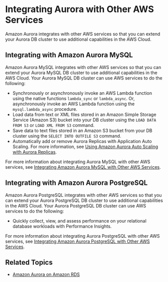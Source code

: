 # Integrating Aurora with Other AWS Services<a name="Aurora.Integrating"></a>

Amazon Aurora integrates with other AWS services so that you can extend your Aurora DB cluster to use additional capabilities in the AWS Cloud\. 

## Integrating with Amazon Aurora MySQL<a name="Aurora.Integrating.AuroraMySQL"></a>

Amazon Aurora MySQL integrates with other AWS services so that you can extend your Aurora MySQL DB cluster to use additional capabilities in the AWS Cloud\. Your Aurora MySQL DB cluster can use AWS services to do the following:
+ Synchronously or asynchronously invoke an AWS Lambda function using the native functions `lambda_sync` or `lambda_async`\. Or, asynchronously invoke an AWS Lambda function using the `mysql.lambda_async` procedure\.
+ Load data from text or XML files stored in an Amazon Simple Storage Service \(Amazon S3\) bucket into your DB cluster using the `LOAD DATA FROM S3` or `LOAD XML FROM S3` command\.
+ Save data to text files stored in an Amazon S3 bucket from your DB cluster using the `SELECT INTO OUTFILE S3` command\.
+ Automatically add or remove Aurora Replicas with Application Auto Scaling\. For more information, see [Using Amazon Aurora Auto Scaling with Aurora Replicas](Aurora.Integrating.AutoScaling.md)\.

For more information about integrating Aurora MySQL with other AWS services, see [Integrating Amazon Aurora MySQL with Other AWS Services](AuroraMySQL.Integrating.md)\.

## Integrating with Amazon Aurora PostgreSQL<a name="Aurora.Integrating.AuroraPostgreSQL"></a>

Amazon Aurora PostgreSQL integrates with other AWS services so that you can extend your Aurora PostgreSQL DB cluster to use additional capabilities in the AWS Cloud\. Your Aurora PostgreSQL DB cluster can use AWS services to do the following:
+ Quickly collect, view, and assess performance on your relational database workloads with Performance Insights\.

For more information about integrating Aurora PostgreSQL with other AWS services, see [Integrating Amazon Aurora PostgreSQL with Other AWS Services](AuroraPostgreSQL.Integrating.md)\.

## Related Topics<a name="Aurora.Integrating.RelatedTopics"></a>
+ [Amazon Aurora on Amazon RDS](CHAP_Aurora.md)